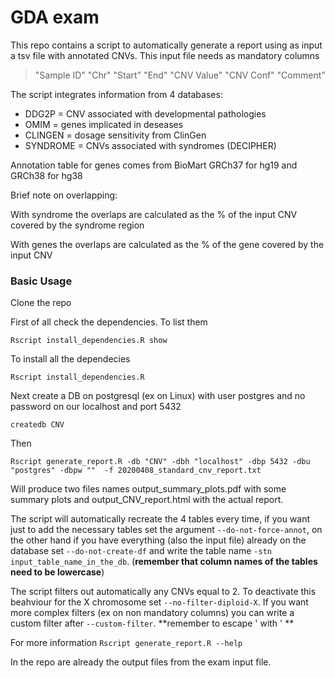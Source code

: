 # GDA exam

This repo contains a script to automatically generate a report using as input a tsv file with annotated CNVs.
This input file needs as mandatory columns 
> "Sample ID" "Chr" "Start" "End" "CNV Value" "CNV Conf" "Comment"  

The script integrates information from 4 databases:
* DDG2P = CNV associated with developmental pathologies
* OMIM = genes implicated in deseases 
* CLINGEN = dosage sensitivity from ClinGen
* SYNDROME = CNVs associated with syndromes (DECIPHER)

Annotation table for genes comes from BioMart GRCh37 for hg19 and GRCh38 for hg38

Brief note on overlapping:

With syndrome the overlaps are calculated as the % of the input CNV covered by the syndrome region

With genes the overlaps are calculated as the % of the gene covered by the input CNV

### Basic Usage

Clone the repo

First of all check the dependencies. 
To list them

`Rscript install_dependencies.R show `

To install all the dependecies

`Rscript install_dependencies.R`

Next create a DB on postgresql (ex on Linux) with user postgres and no password on our localhost and port 5432

`createdb CNV`

Then

`Rscript generate_report.R -db "CNV" -dbh "localhost" -dbp 5432 -dbu "postgres" -dbpw ""  -f 20200408_standard_cnv_report.txt`

Will produce two files names output_summary_plots.pdf with some summary plots and output_CNV_report.html with the actual report.

The script will automatically recreate the 4 tables every time, if you want just to add the necessary tables set the argument `--do-not-force-annot`, on the other hand if you have everything (also the input file) already on the database set `--do-not-create-df` and write the table name `-stn input_table_name_in_the_db`. (**remember that column names of the tables need to be lowercase**)

The script filters out automatically any CNVs equal to 2. To deactivate this beahviour for the X chromosome set `--no-filter-diploid-X`. If you want more complex filters (ex on non mandatory columns)  you can write a custom filter after `--custom-filter`. **remember to escape ' with \' **

For more information
`Rscript generate_report.R --help`


In the repo are already the output files from the exam input file.
